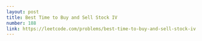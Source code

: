 ```yaml
---
layout: post
title: Best Time to Buy and Sell Stock IV
number: 188
link: https://leetcode.com/problems/best-time-to-buy-and-sell-stock-iv
---
```

